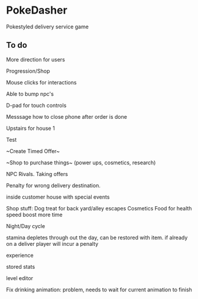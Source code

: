 # PokeDasher

Pokestyled delivery service game


## To do


More direction for users

Progression/Shop

Mouse clicks for interactions

Able to bump npc's

D-pad for touch controls

Messsage how to close phone after order is done

Upstairs for house 1 

Test

~Create Timed Offer~

~Shop to purchase things~ (power ups, cosmetics, research)

NPC Rivals. Taking offers

Penalty for wrong delivery destination.

inside customer house with special events

Shop stuff:
Dog treat for back yard/alley escapes
Cosmetics
Food for health
speed boost
more time


Night/Day cycle

stamina depletes through out the day, can be restored with item. if already on a deliver player will incur a penalty

experience

stored stats

level editor

Fix drinking animation: problem, needs to wait for current animation to finish